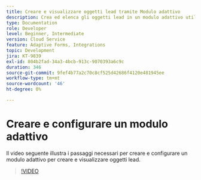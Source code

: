 ```yaml
---
title: Creare e visualizzare oggetti lead tramite Modulo adattivo
description: Crea ed elenca gli oggetti lead in un modulo adattivo utilizzando l’integrazione dinamica.
type: Documentation
role: Developer
level: Beginner, Intermediate
version: Cloud Service
feature: Adaptive Forms, Integrations
topic: Development
jira: KT-9839
exl-id: 804b2fad-34a3-4bcb-913c-9070393a6c9c
duration: 346
source-git-commit: 9fef4b77a2c70c8cf525d42686f4120e481945ee
workflow-type: tm+mt
source-wordcount: '46'
ht-degree: 0%

---
```


# Creare e configurare un modulo adattivo


Il video seguente illustra i passaggi necessari per creare e configurare un modulo adattivo per creare e visualizzare oggetti lead.

>[!VIDEO](https://video.tv.adobe.com/v/340791?quality=12&learn=on)
